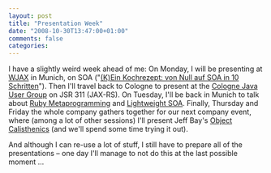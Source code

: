 ```yaml
---
layout: post
title: "Presentation Week"
date: "2008-10-30T13:47:00+01:00"
comments: false
categories: 
---
```


<p>I have a slightly weird week ahead of me: On Monday, I will be presenting at <a href="http://it-republik.de/jaxenter/wjax/">WJAX</a> in Munich, on SOA ("<a href="http://it-republik.de/konferenzen/ext_scripts/php/sessions-popup.php?module=wjax&amp;id=8965">(K)Ein Kochrezept: von Null auf SOA in 10 Schritten</a>"). Then I'll travel back to Cologne to present at the <a href="http://87.230.78.21:8080/display/jugc/2008.11.03+OpenJDK+und+JSR+311+%28REST%29">Cologne Java User Group</a> on JSR 311 (JAX-RS). On Tuesday, I'll be back in Munich to talk about <a href="http://it-republik.de/konferenzen/ext_scripts/php/sessions-popup.php?module=wjax&amp;id=9021">Ruby Metaprogramming</a> and <a href="http://it-republik.de/konferenzen/ext_scripts/php/sessions-popup.php?module=wjax&amp;id=8966">Lightweight SOA</a>. Finally, Thursday and Friday the whole company gathers together for our next company event, where (among a lot of other sessions) I'll present Jeff Bay's <a href="http://www.pragprog.com/titles/twa/thoughtworks-anthology">Object Calisthenics</a> (and we'll spend some time trying it out).</p>

<p>And although I can re-use a lot of stuff, I still have to prepare all of the presentations – one day I'll manage to not do this at the last possible moment … </p>


